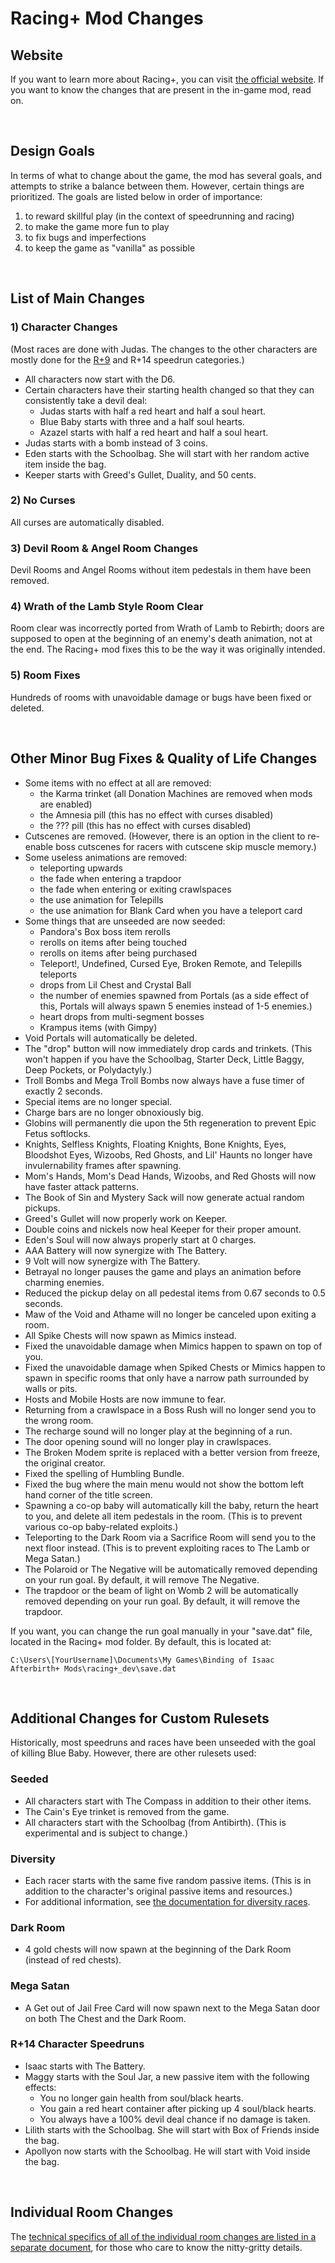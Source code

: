 # Racing+ Mod Changes

## Website

If you want to learn more about Racing+, you can visit [the official website](https://isaacracing.net). If you want to know the changes that are present in the in-game mod, read on.

<br />

## Design Goals

In terms of what to change about the game, the mod has several goals, and attempts to strike a balance between them. However, certain things are prioritized. The goals are listed below in order of importance:

1) to reward skillful play (in the context of speedrunning and racing)
2) to make the game more fun to play
3) to fix bugs and imperfections
4) to keep the game as "vanilla" as possible

<br />

## List of Main Changes

### 1) Character Changes

(Most races are done with Judas. The changes to the other characters are mostly done for the [R+9](http://www.speedrun.com/afterbirthplus/full_game#R%2B_9_char) and R+14 speedrun categories.)

* All characters now start with the D6.
* Certain characters have their starting health changed so that they can consistently take a devil deal:
  * Judas starts with half a red heart and half a soul heart.
  * Blue Baby starts with three and a half soul hearts.
  * Azazel starts with half a red heart and half a soul heart.
* Judas starts with a bomb instead of 3 coins.
* Eden starts with the Schoolbag. She will start with her random active item inside the bag.
* Keeper starts with Greed's Gullet, Duality, and 50 cents.

### 2) No Curses

All curses are automatically disabled.

### 3) Devil Room & Angel Room Changes

Devil Rooms and Angel Rooms without item pedestals in them have been removed.

### 4) Wrath of the Lamb Style Room Clear

Room clear was incorrectly ported from Wrath of Lamb to Rebirth; doors are supposed to open at the beginning of an enemy's death animation, not at the end. The Racing+ mod fixes this to be the way it was originally intended.

### 5) Room Fixes

Hundreds of rooms with unavoidable damage or bugs have been fixed or deleted.

<br />

## Other Minor Bug Fixes & Quality of Life Changes

* Some items with no effect at all are removed:
  * the Karma trinket (all Donation Machines are removed when mods are enabled)
  * the Amnesia pill (this has no effect with curses disabled)
  * the ??? pill (this has no effect with curses disabled)
* Cutscenes are removed. (However, there is an option in the client to re-enable boss cutscenes for racers with cutscene skip muscle memory.)
* Some useless animations are removed:
  * teleporting upwards
  * the fade when entering a trapdoor
  * the fade when entering or exiting crawlspaces
  * the use animation for Telepills
  * the use animation for Blank Card when you have a teleport card
* Some things that are unseeded are now seeded:
  * Pandora's Box boss item rerolls
  * rerolls on items after being touched
  * rerolls on items after being purchased
  * Teleport!, Undefined, Cursed Eye, Broken Remote, and Telepills teleports
  * drops from Lil Chest and Crystal Ball
  * the number of enemies spawned from Portals (as a side effect of this, Portals will always spawn 5 enemies instead of 1-5 enemies.)
  * heart drops from multi-segment bosses
  * Krampus items (with Gimpy)
* Void Portals will automatically be deleted.
* The "drop" button will now immediately drop cards and trinkets. (This won't happen if you have the Schoolbag, Starter Deck, Little Baggy, Deep Pockets, or Polydactyly.)
* Troll Bombs and Mega Troll Bombs now always have a fuse timer of exactly 2 seconds.
* Special items are no longer special.
* Charge bars are no longer obnoxiously big.
* Globins will permanently die upon the 5th regeneration to prevent Epic Fetus softlocks.
* Knights, Selfless Knights, Floating Knights, Bone Knights, Eyes, Bloodshot Eyes, Wizoobs, Red Ghosts, and Lil' Haunts no longer have invulernability frames after spawning.
* Mom's Hands, Mom's Dead Hands, Wizoobs, and Red Ghosts will now have faster attack patterns.
* The Book of Sin and Mystery Sack will now generate actual random pickups.
* Greed's Gullet will now properly work on Keeper.
* Double coins and nickels now heal Keeper for their proper amount.
* Eden's Soul will now always properly start at 0 charges.
* AAA Battery will now synergize with The Battery.
* 9 Volt will now synergize with The Battery.
* Betrayal no longer pauses the game and plays an animation before charming enemies.
* Reduced the pickup delay on all pedestal items from 0.67 seconds to 0.5 seconds.
* Maw of the Void and Athame will no longer be canceled upon exiting a room.
* All Spike Chests will now spawn as Mimics instead.
* Fixed the unavoidable damage when Mimics happen to spawn on top of you.
* Fixed the unavoidable damage when Spiked Chests or Mimics happen to spawn in specific rooms that only have a narrow path surrounded by walls or pits.
* Hosts and Mobile Hosts are now immune to fear.
* Returning from a crawlspace in a Boss Rush will no longer send you to the wrong room.
* The recharge sound will no longer play at the beginning of a run.
* The door opening sound will no longer play in crawlspaces.
* The Broken Modem sprite is replaced with a better version from freeze, the original creator.
* Fixed the spelling of Humbling Bundle.
* Fixed the bug where the main menu would not show the bottom left hand corner of the title screen.
* Spawning a co-op baby will automatically kill the baby, return the heart to you, and delete all item pedestals in the room. (This is to prevent various co-op baby-related exploits.)
* Teleporting to the Dark Room via a Sacrifice Room will send you to the next floor instead. (This is to prevent exploiting races to The Lamb or Mega Satan.)
* The Polaroid or The Negative will be automatically removed depending on your run goal. By default, it will remove The Negative.
* The trapdoor or the beam of light on Womb 2 will be automatically removed depending on your run goal. By default, it will remove the trapdoor.

If you want, you can change the run goal manually in your "save.dat" file, located in the Racing+ mod folder. By default, this is located at:
```
C:\Users\[YourUsername]\Documents\My Games\Binding of Isaac Afterbirth+ Mods\racing+_dev\save.dat
```

<br />

## Additional Changes for Custom Rulesets

Historically, most speedruns and races have been unseeded with the goal of killing Blue Baby. However, there are other rulesets used:

### Seeded

* All characters start with The Compass in addition to their other items.
* The Cain's Eye trinket is removed from the game.
* All characters start with the Schoolbag (from Antibirth). (This is experimental and is subject to change.)

### Diversity

* Each racer starts with the same five random passive items. (This is in addition to the character's original passive items and resources.)
* For additional information, see [the documentation for diversity races](https://github.com/Zamiell/isaac-racing-mod/blob/master/README-DIVERSITY.md).

### Dark Room

* 4 gold chests will now spawn at the beginning of the Dark Room (instead of red chests).

### Mega Satan

* A Get out of Jail Free Card will now spawn next to the Mega Satan door on both The Chest and the Dark Room.

### R+14 Character Speedruns

* Isaac starts with The Battery.
* Maggy starts with the Soul Jar, a new passive item with the following effects:
  * You no longer gain health from soul/black hearts.
  * You gain a red heart container after picking up 4 soul/black hearts.
  * You always have a 100% devil deal chance if no damage is taken.
* Lilith starts with the Schoolbag. She will start with Box of Friends inside the bag.
* Apollyon now starts with the Schoolbag. He will start with Void inside the bag.

<br />

## Individual Room Changes

The [technical specifics of all of the individual room changes are listed in a separate document](https://github.com/Zamiell/isaac-racing-mod/blob/master/CHANGES-ROOM.md), for those who care to know the nitty-gritty details.

<br />
